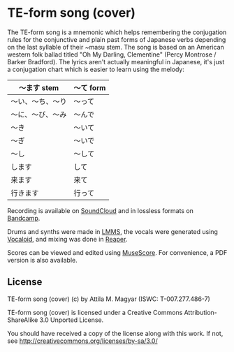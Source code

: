 TE-form song (cover)
====================

The TE-form song is a mnemonic which helps remembering the conjugation rules
for the conjunctive and plain past forms of Japanese verbs depending on the
last syllable of their ~masu stem. The song is based on an American western
folk ballad titled "Oh My Darling, Clementine" (Percy Montrose / Barker
Bradford). The lyrics aren't actually meaningful in Japanese, it's just a
conjugation chart which is easier to learn using the melody:

<table>
  <thead>
    <tr><th>～ます stem</th><th>～て form</th></tr>
  </thead>
  <tbody>
    <tr><td>～い、～ち、～り</td><td>～って</td></tr>
    <tr><td>～に、～び、～み</td><td>～んで</td></tr>
    <tr><td>～き</td><td>～いて</td></tr>
    <tr><td>～ぎ</td><td>～いで</td></tr>
    <tr><td>～し</td><td>～して</td></tr>
    <tr><td>します</td><td>して</td></tr>
    <tr><td>来ます</td><td>来て</td></tr>
    <tr><td>行きます</td><td>行って</td></tr>
  </tbody>
</table>

Recording is available on [SoundCloud][sc] and in lossless formats on
[Bandcamp][bc].

Drums and synths were made in [LMMS][lmms], the vocals were generated using
[Vocaloid][voc], and mixing was done in [Reaper][rp].

Scores can be viewed and edited using [MuseScore][ms]. For convenience, a PDF
version is also available.

  [sc]: https://soundcloud.com/athoshun/te-form-song
  [bc]: https://athoshun.bandcamp.com/album/nihongometal
  [lmms]: https://lmms.io/
  [voc]: http://www.vocaloid.com
  [rp]: http://www.reaper.fm/
  [ms]: http://musescore.org/

License
-------

TE-form song (cover) (c) by Attila M. Magyar (ISWC: T-007.277.486-7)

TE-form song (cover) is licensed under a
Creative Commons Attribution-ShareAlike 3.0 Unported License.

You should have received a copy of the license along with this
work. If not, see http://creativecommons.org/licenses/by-sa/3.0/
